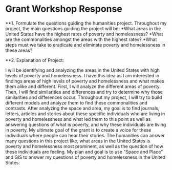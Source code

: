 # Grant Workshop Response 

**1. Formulate the questions guiding the humanities project.
Throughout my project, the main questions guiding the project will be:
*What areas in the United States have the highest rates of poverty and homelessness?
*What are the commonalities amongst the areas with the highest rates?
*What steps must we take to eradicate and eliminate poverty and homelessness in these areas?

**2. Explanation of Project:

I will be identifying and analyzing the areas in the United States with high levels of poverty and homelessness. 
I have this idea as I am interested in findings areas of high levels of poverty and homelessness and what makes them alike 
and different. First, I will analyze the different areas of poverty. Then, I will find similarities and differences and try
to determine why those similarities and differences occur. Throughout my project, I will try to build different models and 
analyze them to find these commonalities and contrasts. After analyzing the space and area, my goal is to find journals, 
letters, articles and stories about these specific individuals who are living in poverty and homelessness and what led them 
to this point as well as answering questions of what is poverty, and why these individuals are living in poverty. My ultimate
goal of the grant is to create a voice for these individuals where people can hear their stories. The humanities can answer 
many questions in this project like, what areas in the United States is poverty and homelessness most prominent, as well as
the question of how these individuals are feeling. My plan and goal is to use “Space and Place” and GIS to answer my questions
of poverty and homelessness in the United States. 
